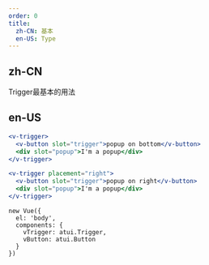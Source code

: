 ```yaml
---
order: 0
title:
  zh-CN: 基本
  en-US: Type
---
```


## zh-CN
Trigger最基本的用法

## en-US

````jsx
<v-trigger>
  <v-button slot="trigger">popup on bottom</v-button>
  <div slot="popup">I'm a popup</div>
</v-trigger>

<v-trigger placement="right">
  <v-button slot="trigger">popup on right</v-button>
  <div slot="popup">I'm a popup</div>
</v-trigger>
````

````vue-script
new Vue({
  el: 'body',
  components: {
    vTrigger: atui.Trigger,
    vButton: atui.Button
  }
})
````
